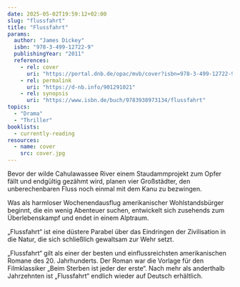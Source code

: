 ```yaml
---
date: 2025-05-02T19:59:12+02:00
slug: "flussfahrt"
title: "Flussfahrt"
params:
  author: "James Dickey"
  isbn: "978-3-499-12722-9"
  publishingYear: "2011"
  references:
    - rel: cover
      uri: "https://portal.dnb.de/opac/mvb/cover?isbn=978-3-499-12722-9"
    - rel: permalink
      uri: "https://d-nb.info/901291021"
    - rel: synopsis
      uri: "https://www.isbn.de/buch/9783938973134/flussfahrt"
topics:
  - "Drama"
  - "Thriller"
booklists:
  - currently-reading
resources:
  - name: cover
    src: cover.jpg
---
```


Bevor der wilde Cahulawassee River einem Staudammprojekt zum Opfer fällt und 
endgültig gezähmt wird, planen vier Großstädter, den unberechenbaren Fluss noch 
einmal mit dem Kanu zu bezwingen.

Was als harmloser Wochenendausflug amerikanischer Wohlstandsbürger beginnt, die 
ein wenig Abenteuer suchen, entwickelt sich zusehends zum Überlebenskampf und 
endet in einem Alptraum.

„Flussfahrt“ ist eine düstere Parabel über das Eindringen der Zivilisation in 
die Natur, die sich schließlich gewaltsam zur Wehr setzt.

„Flussfahrt“ gilt als einer der besten und einflussreichsten amerikanischen 
Romane des 20. Jahrhunderts. Der Roman war die Vorlage für den Filmklassiker
„Beim Sterben ist jeder der erste“. Nach mehr als anderthalb Jahrzehnten ist 
„Flussfahrt“ endlich wieder auf Deutsch erhältlich.

